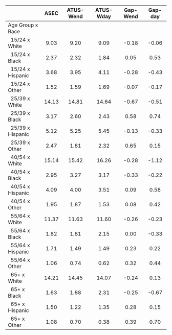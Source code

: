 
|                      |         ASEC |    ATUS-Wend |    ATUS-Wday |     Gap-Wend |      Gap-day |
| -------------------- | :----------: | :----------: | :----------: | :----------: | :----------: |
| Age Group x Race     |              |              |              |              |              |
| &nbsp;&nbsp;15/24 x White |         9.03 |         9.20 |         9.09 |        -0.18 |        -0.06 |
| &nbsp;&nbsp;15/24 x Black |         2.37 |         2.32 |         1.84 |         0.05 |         0.53 |
| &nbsp;&nbsp;15/24 x Hispanic |         3.68 |         3.95 |         4.11 |        -0.28 |        -0.43 |
| &nbsp;&nbsp;15/24 x Other |         1.52 |         1.59 |         1.69 |        -0.07 |        -0.17 |
| &nbsp;&nbsp;25/39 x White |        14.13 |        14.81 |        14.64 |        -0.67 |        -0.51 |
| &nbsp;&nbsp;25/39 x Black |         3.17 |         2.60 |         2.43 |         0.58 |         0.74 |
| &nbsp;&nbsp;25/39 x Hispanic |         5.12 |         5.25 |         5.45 |        -0.13 |        -0.33 |
| &nbsp;&nbsp;25/39 x Other |         2.47 |         1.81 |         2.32 |         0.65 |         0.15 |
| &nbsp;&nbsp;40/54 x White |        15.14 |        15.42 |        16.26 |        -0.28 |        -1.12 |
| &nbsp;&nbsp;40/54 x Black |         2.95 |         3.27 |         3.17 |        -0.33 |        -0.22 |
| &nbsp;&nbsp;40/54 x Hispanic |         4.09 |         4.00 |         3.51 |         0.09 |         0.58 |
| &nbsp;&nbsp;40/54 x Other |         1.95 |         1.87 |         1.53 |         0.08 |         0.42 |
| &nbsp;&nbsp;55/64 x White |        11.37 |        11.63 |        11.60 |        -0.26 |        -0.23 |
| &nbsp;&nbsp;55/64 x Black |         1.82 |         1.81 |         2.15 |         0.00 |        -0.33 |
| &nbsp;&nbsp;55/64 x Hispanic |         1.71 |         1.49 |         1.49 |         0.23 |         0.22 |
| &nbsp;&nbsp;55/64 x Other |         1.06 |         0.74 |         0.62 |         0.32 |         0.44 |
| &nbsp;&nbsp;65+ x White |        14.21 |        14.45 |        14.07 |        -0.24 |         0.13 |
| &nbsp;&nbsp;65+ x Black |         1.63 |         1.88 |         2.31 |        -0.25 |        -0.67 |
| &nbsp;&nbsp;65+ x Hispanic |         1.50 |         1.22 |         1.35 |         0.28 |         0.15 |
| &nbsp;&nbsp;65+ x Other |         1.08 |         0.70 |         0.38 |         0.39 |         0.70 |

